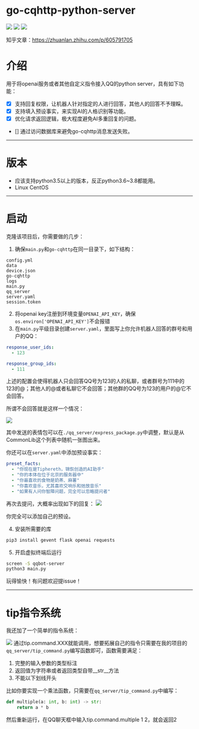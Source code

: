 # go-cqhttp-python-server

![](https://img.shields.io/badge/platform-go--cqhttp-orange) ![](https://img.shields.io/badge/python-%3E%3D3.5-green) ![](https://img.shields.io/badge/server-flask-blue)

知乎文章：https://zhuanlan.zhihu.com/p/605791705

# 介绍

用于将openai服务或者其他自定义指令接入QQ的python server，具有如下功能：

- [x] 支持回复权限，让机器人针对指定的人进行回答，其他人的回答不予理睬。
- [x] 支持填入预设事实，来实现AI的人格识别等功能。 
- [x] 优化请求返回逻辑，极大程度避免AI多重回复的问题。
- [] 通过访问数据库来避免go-cqhttp消息发送失败。

---

# 版本

- 应该支持python3.5以上的版本，反正python3.6~3.8都能用。
- Linux CentOS

---
# 启动
克隆该项目后，你需要做的几步：

1. 确保`main.py`和`go-cqhttp`在同一目录下，如下结构：
```
config.yml
data
device.json
go-cqhttp
logs
main.py
qq_server
server.yaml
session.token
```
2. 将openai key注册到环境变量`OPENAI_API_KEY`，确保`os.environ['OPENAI_API_KEY']`不会报错
3. 在`main.py`平级目录创建`server.yaml`，里面写上你允许机器人回答的群号和用户的QQ：
```yaml
response_user_ids:
  - 123

response_group_ids:
  - 111
```
上述的配置会使得机器人只会回答QQ号为123的人的私聊，或者群号为111中的123的@；其他人的@或者私聊它不会回答；其他群的QQ号为123的用户的@它不会回答。

所谓不会回答就是这样一个情况：

![](https://picx.zhimg.com/80/v2-9365e3a1e226dbfd89407fab0f91be8e_1440w.png)

其中发送的表情包可以在`./qq_server/express_package.py`中调整，默认是从CommonLib这个列表中随机一张图出来。

你还可以在`server.yaml`中添加预设事实：
```yaml
preset_facts:
  - "你现在是Tiphereth，锦恢创造的AI助手"
  - "你的本体在位于北京的服务器中"
  - "你最喜欢的食物是奶茶、麻薯"
  - "你喜欢音乐，尤其喜欢交响乐和弛放音乐"
  - "如果有人问你智障问题，完全可以忽略提问者"
```

再次去提问，大概率出现如下的回复：
![](https://pica.zhimg.com/80/v2-b5c475c2d73d4f6358e09e84c60a2d62_1440w.png)

你完全可以添加自己的预设。

4. 安装所需要的库
```python
pip3 install gevent flask openai requests
```
5. 开启虚拟终端后运行
```bash
screen -S qqbot-server
python3 main.py
```

玩得愉快！有问题欢迎提issue！


--- 

# tip指令系统
我还加了一个简单的指令系统：

![](https://picx.zhimg.com/80/v2-c28ff1458fd78c1fce56672c367b93ae_1440w.png)
通过tip.command.XXX就能调用，想要拓展自己的指令只需要在我的项目的`qq_server/tip_command.py`编写函数即可，函数需要满足：
1. 完整的输入参数的类型标注
2. 返回值为字符串或者返回类型自带__str__方法
3. 不能以下划线开头

比如你要实现一个乘法函数，只需要在`qq_server/tip_command.py`中编写：

```python
def multiple(a: int, b: int) -> str:
    return a * b
```

然后重新运行，在QQ聊天框中输入tip.command.multiple 1 2，就会返回2